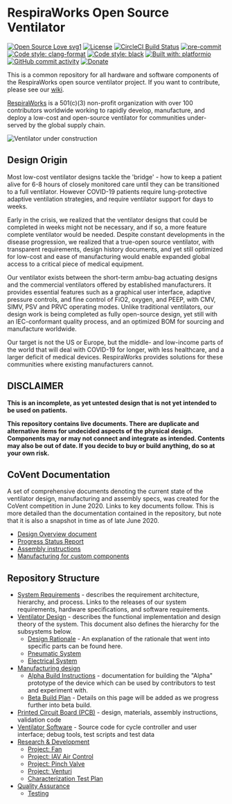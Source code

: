 # RespiraWorks Open Source Ventilator

[![Open Source Love svg1](https://badges.frapsoft.com/os/v1/open-source.svg?v=103)](https://github.com/ellerbrock/open-source-badges/)
[![License](https://img.shields.io/badge/License-Apache%202.0-blue.svg)](https://opensource.org/licenses/Apache-2.0)
[![CircleCI Build Status](https://circleci.com/gh/RespiraWorks/Ventilator.svg?style=shield)](https://circleci.com/gh/RespiraWorks/Ventilator/tree/master)
[![pre-commit](https://img.shields.io/badge/pre--commit-enabled-brightgreen?logo=pre-commit&logoColor=white)](https://github.com/pre-commit/pre-commit)
[![Code style: clang-format](https://img.shields.io/badge/code%20style-clang--format-blue)](https://clang.llvm.org/docs/ClangFormat.html)
[![Code style: black](https://img.shields.io/badge/code%20style-black-000000.svg)](https://github.com/psf/black)
[![Built with: platformio](https://img.shields.io/badge/built%20with-platformio-orange)](https://platformio.org/)
[![GitHub commit activity](https://img.shields.io/github/commit-activity/m/RespiraWorks/Ventilator)](https://github.com/RespiraWorks/Ventilator/pulse)
[![Donate](https://img.shields.io/badge/donate-gofundme-blueviolet)](https://www.gofundme.com/f/RespiraWorks)

This is a common repository for all hardware and software components of the RespiraWorks open source ventilator project.
If you want to contribute, please see our [wiki](https://github.com/RespiraWorks/Ventilator/wiki).

[RespiraWorks](https://respira.works/) is a 501(c)(3) non-profit organization with over 100 contributors worldwide
working to rapidly develop, manufacture, and deploy a low-cost and open-source ventilator for communities under-served
by the global supply chain.

![Ventilator under construction](manufacturing/alpha-build-instructions/assets/open_box.jpg)

## Design Origin

Most low-cost ventilator designs tackle the 'bridge' - how to keep a patient alive for 6-8 hours of closely monitored
care until they can be transitioned to a full ventilator. However COVID-19 patients require lung-protective adaptive
ventilation strategies, and require ventilator support for days to weeks.

Early in the crisis, we realized that the ventilator designs that could be completed in weeks might not be necessary,
and if so, a more feature complete ventilator would be needed. Despite constant developments in the disease progression,
we realized that a true-open source ventilator, with transparent requirements, design history documents, and yet still
optimized for low-cost and ease of manufacturing would enable expanded global access to a critical piece of medical
equipment.

Our ventilator exists between the short-term ambu-bag actuating designs and the commercial ventilators offered by
established manufacturers. It provides essential features such as a graphical user interface, adaptive pressure
controls, and fine control of FiO2, oxygen, and PEEP, with CMV, SIMV, PSV and PRVC operating modes. Unlike traditional
ventilators, our design work is being completed as fully open-source design, yet still with an IEC-conformant quality
process, and an optimized BOM for sourcing and manufacture worldwide.

Our target is not the US or Europe, but the middle- and low-income parts of the world that will deal with COVID-19 for
longer, with less healthcare, and a larger deficit of medical devices. RespiraWorks provides solutions for these
communities where existing manufacturers cannot.

## DISCLAIMER

**This is an incomplete, as yet untested design that is not yet intended to be used on patients.**

**This repository contains live documents. There are duplicate and alternative items for undecided aspects of the
physical design. Components may or may not connect and integrate as intended. Contents may also be out of date. If you
decide to buy or build anything, do so at your own risk.**

## CoVent Documentation

A set of comprehensive documents denoting the current state of the ventilator design, manufacturing and assembly specs,
was created for the CoVent competition in June 2020. Links to key documents follow. This is more detailed than the
documentation contained in the repository, but note that it is also a snapshot in time as of late June 2020.

* [Design Overview document](design/assets/covent-june-2020-design-overview-document.pdf)
* [Progress Status Report](design/assets/covent-june-2020-progress-status-report.pdf)
* [Assembly instructions](manufacturing/assets/covent-june-2020-assembly-instructions.pdf)
* [Manufacturing for custom components](manufacturing/assets/covent-june-2020-production-methods-for-custom-components.pdf)

## Repository Structure

* [System Requirements](requirements) -
  describes the requirement architecture, hierarchy, and process. Links to the releases of our system requirements, hardware specifications, and software requirements.
* [Ventilator Design](design) -
  describes the functional implementation and design theory of the system. This document also defines the hierarchy for the subsystems below.
    * [Design Rationale](design/design-rationales.md) - An explanation of the rationale that went into specific parts can be found here.
    * [Pneumatic System](design/pneumatic-system)
    * [Electrical System](design/electrical-system)
* [Manufacturing design](manufacturing)
    * [Alpha Build Instructions](manufacturing/alpha-build-instructions) - documentation for building the "Alpha" prototype of the device which can be used by contributors to test and experiment with.
    * [Beta Build Plan](manufacturing/beta-build-instructions) - Details on this page will be added as we progress further into beta build.
* [Printed Circuit Board (PCB)](pcb) - design, materials, assembly instructions, validation code
* [Ventilator Software](software) - Source code for cycle controller and user interface; debug tools, test scripts and test data
* [Research & Development](research-development)
    * [Project: Fan](research-development/project-fan)
    * [Project: IAV Air Control](research-development/project-iav-air-control)
    * [Project: Pinch Valve](research-development/project-pinch-valve)
    * [Project: Venturi](research-development/project-venturi)
    * [Characterization Test Plan](research-development/characterization-test-plan.md)
* [Quality Assurance](quality-assurance)
    * [Testing](quality-assurance/testing)
